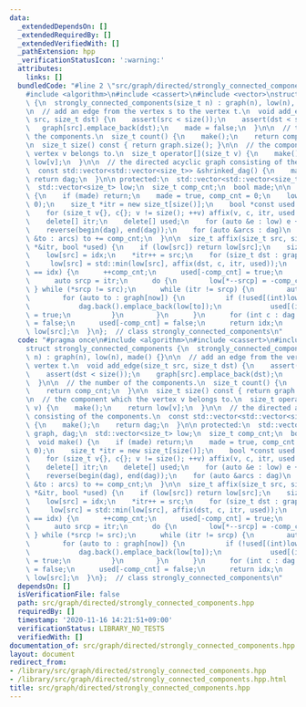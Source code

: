 ```yaml
---
data:
  _extendedDependsOn: []
  _extendedRequiredBy: []
  _extendedVerifiedWith: []
  _pathExtension: hpp
  _verificationStatusIcon: ':warning:'
  attributes:
    links: []
  bundledCode: "#line 2 \"src/graph/directed/strongly_connected_components.hpp\"\n\
    #include <algorithm>\n#include <cassert>\n#include <vector>\nstruct strongly_connected_components\
    \ {\n  strongly_connected_components(size_t n) : graph(n), low(n), made() {}\n\
    \n  // add an edge from the vertex s to the vertex t.\n  void add_edge(size_t\
    \ src, size_t dst) {\n    assert(src < size());\n    assert(dst < size());\n \
    \   graph[src].emplace_back(dst);\n    made = false;\n  }\n\n  // the number of\
    \ the components.\n  size_t count() {\n    make();\n    return comp_cnt;\n  }\n\
    \n  size_t size() const { return graph.size(); }\n\n  // the component which the\
    \ vertex v belongs to.\n  size_t operator[](size_t v) {\n    make();\n    return\
    \ low[v];\n  }\n\n  // the directed acyclic graph consisting of the components.\n\
    \  const std::vector<std::vector<size_t>> &shrinked_dag() {\n    make();\n   \
    \ return dag;\n  }\n\n protected:\n  std::vector<std::vector<size_t>> graph, dag;\n\
    \  std::vector<size_t> low;\n  size_t comp_cnt;\n  bool made;\n\n  void make()\
    \ {\n    if (made) return;\n    made = true, comp_cnt = 0;\n    low.assign(size(),\
    \ 0);\n    size_t *itr = new size_t[size()];\n    bool *const used = new bool[size()];\n\
    \    for (size_t v{}, c{}; v != size(); ++v) affix(v, c, itr, used + size());\n\
    \    delete[] itr;\n    delete[] used;\n    for (auto &e : low) e += comp_cnt;\n\
    \    reverse(begin(dag), end(dag));\n    for (auto &arcs : dag)\n      for (auto\
    \ &to : arcs) to += comp_cnt;\n  }\n\n  size_t affix(size_t src, size_t &c, size_t\
    \ *&itr, bool *used) {\n    if (low[src]) return low[src];\n    size_t idx = ++c;\n\
    \    low[src] = idx;\n    *itr++ = src;\n    for (size_t dst : graph[src])\n \
    \     low[src] = std::min(low[src], affix(dst, c, itr, used));\n    if (low[src]\
    \ == idx) {\n      ++comp_cnt;\n      used[-comp_cnt] = true;\n      dag.emplace_back(0);\n\
    \      auto srcp = itr;\n      do {\n        low[*--srcp] = -comp_cnt;\n     \
    \ } while (*srcp != src);\n      while (itr != srcp) {\n        auto now = *--itr;\n\
    \        for (auto to : graph[now]) {\n          if (!used[(int)low[to]]) {\n\
    \            dag.back().emplace_back(low[to]);\n            used[(int)low[to]]\
    \ = true;\n          }\n        }\n      }\n      for (int c : dag.back()) used[c]\
    \ = false;\n      used[-comp_cnt] = false;\n      return idx;\n    }\n    return\
    \ low[src];\n  }\n};  // class strongly_connected_components\n"
  code: "#pragma once\n#include <algorithm>\n#include <cassert>\n#include <vector>\n\
    struct strongly_connected_components {\n  strongly_connected_components(size_t\
    \ n) : graph(n), low(n), made() {}\n\n  // add an edge from the vertex s to the\
    \ vertex t.\n  void add_edge(size_t src, size_t dst) {\n    assert(src < size());\n\
    \    assert(dst < size());\n    graph[src].emplace_back(dst);\n    made = false;\n\
    \  }\n\n  // the number of the components.\n  size_t count() {\n    make();\n\
    \    return comp_cnt;\n  }\n\n  size_t size() const { return graph.size(); }\n\
    \n  // the component which the vertex v belongs to.\n  size_t operator[](size_t\
    \ v) {\n    make();\n    return low[v];\n  }\n\n  // the directed acyclic graph\
    \ consisting of the components.\n  const std::vector<std::vector<size_t>> &shrinked_dag()\
    \ {\n    make();\n    return dag;\n  }\n\n protected:\n  std::vector<std::vector<size_t>>\
    \ graph, dag;\n  std::vector<size_t> low;\n  size_t comp_cnt;\n  bool made;\n\n\
    \  void make() {\n    if (made) return;\n    made = true, comp_cnt = 0;\n    low.assign(size(),\
    \ 0);\n    size_t *itr = new size_t[size()];\n    bool *const used = new bool[size()];\n\
    \    for (size_t v{}, c{}; v != size(); ++v) affix(v, c, itr, used + size());\n\
    \    delete[] itr;\n    delete[] used;\n    for (auto &e : low) e += comp_cnt;\n\
    \    reverse(begin(dag), end(dag));\n    for (auto &arcs : dag)\n      for (auto\
    \ &to : arcs) to += comp_cnt;\n  }\n\n  size_t affix(size_t src, size_t &c, size_t\
    \ *&itr, bool *used) {\n    if (low[src]) return low[src];\n    size_t idx = ++c;\n\
    \    low[src] = idx;\n    *itr++ = src;\n    for (size_t dst : graph[src])\n \
    \     low[src] = std::min(low[src], affix(dst, c, itr, used));\n    if (low[src]\
    \ == idx) {\n      ++comp_cnt;\n      used[-comp_cnt] = true;\n      dag.emplace_back(0);\n\
    \      auto srcp = itr;\n      do {\n        low[*--srcp] = -comp_cnt;\n     \
    \ } while (*srcp != src);\n      while (itr != srcp) {\n        auto now = *--itr;\n\
    \        for (auto to : graph[now]) {\n          if (!used[(int)low[to]]) {\n\
    \            dag.back().emplace_back(low[to]);\n            used[(int)low[to]]\
    \ = true;\n          }\n        }\n      }\n      for (int c : dag.back()) used[c]\
    \ = false;\n      used[-comp_cnt] = false;\n      return idx;\n    }\n    return\
    \ low[src];\n  }\n};  // class strongly_connected_components\n"
  dependsOn: []
  isVerificationFile: false
  path: src/graph/directed/strongly_connected_components.hpp
  requiredBy: []
  timestamp: '2020-11-16 14:21:51+09:00'
  verificationStatus: LIBRARY_NO_TESTS
  verifiedWith: []
documentation_of: src/graph/directed/strongly_connected_components.hpp
layout: document
redirect_from:
- /library/src/graph/directed/strongly_connected_components.hpp
- /library/src/graph/directed/strongly_connected_components.hpp.html
title: src/graph/directed/strongly_connected_components.hpp
---
```

